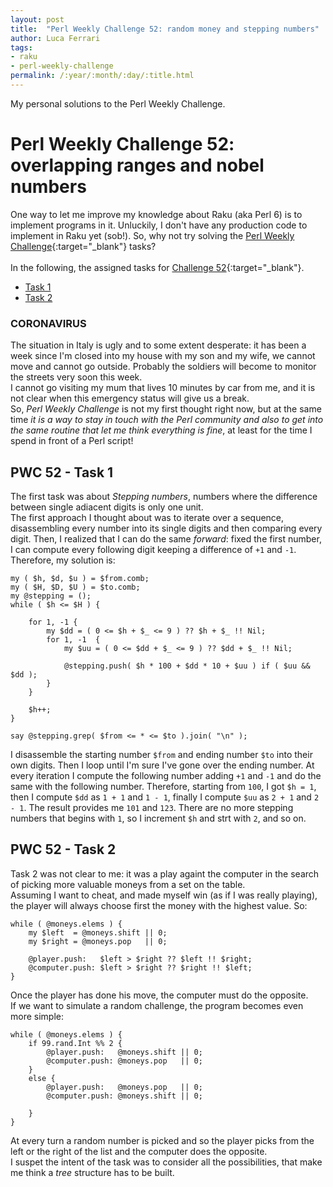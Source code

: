 ```yaml
---
layout: post
title:  "Perl Weekly Challenge 52: random money and stepping numbers"
author: Luca Ferrari
tags:
- raku
- perl-weekly-challenge
permalink: /:year/:month/:day/:title.html
---
```

My personal solutions to the Perl Weekly Challenge.

# Perl Weekly Challenge 52: overlapping ranges and nobel numbers

One way to let me improve my knowledge about Raku (aka Perl 6) is to implement programs in it.
Unluckily, I don't have any production code to implement in Raku yet (sob!).
So, why not try solving the [Perl Weekly Challenge](https://perlweeklychallenge.org/){:target="_blank"} tasks?
<br/>
<br/>
In the following, the assigned tasks for [Challenge 52](https://perlweeklychallenge.org/blog/perl-weekly-challenge-052/){:target="_blank"}.
<br/>
- [Task 1](#task1)
- [Task 2](#task2)


### CORONAVIRUS
The situation in Italy is ugly and to some extent desperate: it has been a week since I'm closed into my house with my son and my wife, we cannot move and cannot go outside. Probably the soldiers will become to monitor the streets very soon this week.
<br/>
I cannot go visiting my mum that lives 10 minutes by car from me, and it is not clear when this emergency status will give us a break.
<br/>
So, *Perl Weekly Challenge* is not my first thought right now, but at the same time *it is a way to stay in touch with the Perl community and also to get into the same routine that let me think everything is fine*, at least for the time I spend in front of a Perl script!


<a name="task1"></a>
## PWC 52 - Task 1

The first task was about *Stepping numbers*, numbers where the difference between single adiacent digits is only one unit.
<br/>
The first approach I thought about was to iterate over a sequence, disassembling every number into its single digits and then comparing every digit. Then, I realized that I can do the same *forward*: fixed the first number, I can compute every following digit keeping a difference of `+1` and `-1`. Therefore, my solution is:


```perl6
my ( $h, $d, $u ) = $from.comb;
my ( $H, $D, $U ) = $to.comb;
my @stepping = ();
while ( $h <= $H ) {

    for 1, -1 {
        my $dd = ( 0 <= $h + $_ <= 9 ) ?? $h + $_ !! Nil;
        for 1, -1  {
            my $uu = ( 0 <= $dd + $_ <= 9 ) ?? $dd + $_ !! Nil;

            @stepping.push( $h * 100 + $dd * 10 + $uu ) if ( $uu && $dd );
        }
    }

    $h++;
}

say @stepping.grep( $from <= * <= $to ).join( "\n" );
```

I disassemble the starting number `$from` and ending number `$to` into their own digits. Then I loop until I'm sure I've gone over the ending number. At every iteration I compute the following number adding `+1` and `-1` and do the same with the following number.
Therefore, starting from `100`, I got `$h = 1`, then I compute `$dd` as `1 + 1` and `1 - 1`, finally I compute `$uu` as `2 + 1` and `2 - 1`. The result provides me `101` and `123`. There are no more stepping numbers that begins with `1`, so I increment `$h` and strt with `2`, and so on.



<a name="task2"></a>
## PWC 52 - Task 2

Task 2 was not clear to me: it was a play againt the computer in the search of picking more valuable moneys from a set on the table.
<br/>
Assuming I want to cheat, and made myself win (as if I was really playing), the player will always choose first the money with the highest value. So:

```perl6
while ( @moneys.elems ) {
    my $left  = @moneys.shift || 0;
    my $right = @moneys.pop   || 0;

    @player.push:   $left > $right ?? $left !! $right;
    @computer.push: $left > $right ?? $right !! $left;
}
```

Once the player has done his move, the computer must do the opposite.
<br/>
If we want to simulate a random challenge, the program becomes even more simple:


```perl6
while ( @moneys.elems ) {
    if 99.rand.Int %% 2 {
        @player.push:   @moneys.shift || 0;
        @computer.push: @moneys.pop   || 0;
    }
    else {
        @player.push:   @moneys.pop   || 0;
        @computer.push: @moneys.shift || 0;

    }
}
```

At every turn a random number is picked and so the player picks from the left or the right of the list and the computer does the opposite.
<br/>
I suspet the intent of the task was to consider all the possibilities, that make me think a *tree* structure has to be built.
